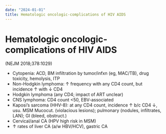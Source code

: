 ```yaml
---
date: "2024-01-01"
title: Hematologic oncologic-complications of HIV AIDS
---
```


# Hematologic oncologic-complications of HIV AIDS

(NEJM 2018;378:1029)
* Cytopenia: ACD, BM infiltration by tumor/infxn (eg, MAC/TB), drug toxicity, hemolysis, ITP
* Non-Hodgkin lymphoma: ↑ frequency with any CD4 count, but incidence ↑ with ↓ CD4
* Hodgkin lymphoma (any CD4; impact of ART unclear)
* CNS lymphoma: CD4 count <50, EBV-associated
* Kaposi’s sarcoma (HHV-8): at any CD4 count, incidence ↑ b/c CD4 ↓, usu. MSM
Mucocut. (violacious lesions); pulmonary (nodules, infiltrates, LAN); GI (bleed, obstruct.)
* Cervical/anal CA (HPV high risk in MSM)
* ↑ rates of liver CA (a/w HBV/HCV), gastric CA
